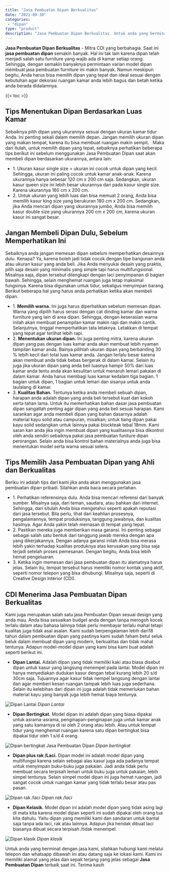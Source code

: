 ```yaml
---
title: "Jasa Pembuatan Dipan Berkualitas"
date: "2021-09-30"
categories:
 - "dipan"
type: "product"
description: "Jasa Pembuatan Dipan Berkualitas. Untuk anda yang berminat dengan jasa kami, silahkan hubungi kami melalui telepon dan whatsapp dibawah ini atau datang saja..."
---
```


**Jasa Pembuatan Dipan Berkualitas** - Mitra CDI yang berbahagia. Saat ini **jasa pembuatan dipan** semakin banyak. Hal ini tak lain karena dipan telah menjadi salah satu furniture yang wajib ada di kamar setiap orang. Sehingga, dengan semakin banyaknya permintaan varian model dipan membuat jasa pembuatan furniture ini makin banyak. Namun meskipun begitu, Anda harus bisa memilih dipan yang tepat dan ideal sesuai dengan kebutuhan agar dekorasi ruangan kamar anda lebih bagus dan betah ketika anda berada didalamnya.

{{< toc >}}

 ## Tips Menentukan Dipan Berdasarkan Luas Kamar

Sebaiknya pilih dipan yang ukurannya sesuai dengan ukuran kamar tidur Anda. Ini penting sekali dalam memilih depan. Jangan memilih ukuran dipan yang makan tempat, karena itu bisa membuat ruangan makin sempit.   Maka dari itulah, untuk memilih dipan yang tepat, sebaiknya perhatikan beberapa tips berikut ini sebelum menggunakan Jasa Pembuatan Dipan saat akan membeli dipan berdasarkan ukurannya, antara lain:

- 1\. Ukuran kasur single size = ukuran ini cocok untuk dipan yang kecil. Sehingga, ukuran ini paling cocok untuk kamar anak-anak. Karena ukurannya hanya sebesar 120 cm x 200 cm saja. Sedangkan, ukuran kasur queen size ini lebih besar ukurannya dari pada kasur single size. Karena ukurannya 160 cm x 200 cm.
- 2\. Untuk ukuran yang lebih luas dan bisa memuat 2 orang, Anda bisa memilih kasur king size yang berukuran 180 cm x 200 cm. Sedangkan, jika Anda mencari dipan yang ukurannya jumbo, Anda bisa memilih kasur double size yang ukurannya 200 cm x 200 cm, karena ukuran kasur ini sangat besar.

 ## Jangan Membeli Dipan Dulu, Sebelum Memperhatikan Ini

Sebaiknya anda jangan memesan dipan sebelum memperhatikan desainnya dulu. Kenapa? Ya, karena boleh jadi tidak cocok dengan tipe bangunan anda atau ukuran kasur yang anda beli. Jika Anda menyukai desain yang praktis, pilih saja desain yang minimalis yang simple tapi harus multifungsional. Misalnya saja, dipan tersebut dilengkapi dengan laci penyimpanan di bagian bawah. Sehingga, selain menghemat ruangan juga tetap maksimal fungsinya. Karena bisa digunakan untuk tidur, sekaligus menyimpan barang. Berikut beberapa hal yang harus anda perhatikan ketika akan membeli dipan.
- 1\. **Memilih warna.** Ini juga harus diperhatikan sebelum memesan dipan. Warna yang dipilih harus serasi dengan cat dinding kamar dan warna furniture yang lain di area dipan. Sehingga, dengan keserasian warna inilah akan membuat penampilan kamar makin rapi dan makin cantik. Selanjutnya, tinggal memperhatikan tata letaknya. Letakkan di tempat yang tepat agar terlihat lebih rapi.
- 2\. **Menentukan ukuran dipan.** Ini juga penting mitra, karena ukuran dipan yang pas dengan luas kamar anda akan membuat lebih nyaman tampilan kamar anda. Bainya pilihlah ukuran dipan yang berbanding 30 % lebih kecil dari total luas kamar anda. Jangan terlalu besar karena akan membuat anda tidak bebas bergerak di dalam kamar. Selain itu juga jika ukuran dipan yang anda beli luasnya hampir 50% dari luas kamar anda tentu anda akan kesulitan untuk menaruh lemari pakaian di dalam kamar. Anda harus membagi luas kamar kedalam tiga bagian. 1 bagian untuk dipan, 1 bagian untuk lemari dan sisanya untuk anda laulalang di kamar.
- 3\. **Kualitas Bahan.** Tentunya ketika anda membeli sebuah dipan, harapan anda adalah dipan yang anda beli tersebut kuat dan kokoh serta tahan lama. Untuk itu memerhatikan bahan dasar jasa pembuatan dipan sangatlah penting agar dipan yang anda beli sesuai harapan. Kami sarankan agar anda membeli dipan yang bahan dasarnya adalah material kayu solid atau campuran, misalkan; untuk tiang dipan pakai kayu solid sedangkan untuk lainnya pakai blockteak tebal 18mm. Kami saran kan anda jika ingin membuat dipan yang kualitasnya bisa dikontrol oleh anda sendiri sebaiknya pakai jasa pembuatan funiture dipan perorangan. Selain anda bisa kontrol bahan materialnya anda juga bisa menentukan model serta warna sesuai selera.

 ## Tips Memilih Jasa Pembuatan Dipan yang Ahli dan Berkualitas

Beriku ini adalah tips dari kami jika anda akan menggunakan jasa pembuatan dipan pribadi. Silahkan anda baca secara perlahan.
- 1\. Perhatikan referensinya dulu. Anda bisa mencari referensi dari banyak sumber. Misalnya saja, dari teman, saudara, atau bahkan dari internet. Sehingga, dari situlah Anda bisa mengetahui seperti apakah reputasi dari jasa tersebut. Bila perlu, lihat dari keahlian prosesnya, pengalamannya, tempat produksinya, tanggung jawabnya, dan kualitas hasilnya. Agar Anda yakin telah memasan di tempat yang tepat.
- 2\. Pastikan mereka juga memberikan masa garansi. Ini penting sebagai sebagai salah satu bentuk dari tanggung jawab mereka dengan apa yang dikerjakannya. Dengan adanya garansi inilah Anda bisa merasa lebih yakin terhadap kualitas produknya atas kerusakan yang bisa saja terjadi setelah proses pemesanan. Dengan begitu, Anda bisa lebih hemat pengeluaran.
- 3\. Ketika ingin memesan dari jasa pembuatan dipan itu alamatnya harus jelas. Selain itu, tempat tersebut harus memiliki nomor kontak yang aktif, seperti nomor telepon yang bisa dihubungi. Misalnya saja, seperti di Creative Design Interior (CDI).

 ## CDI Menerima Jasa Pembuatan Dipan Berkualitas

Kami juga merupakan salah satu jasa Pembuatan Dipan sesuai design yang anda mau. Anda bisa sesuaikan budget anda dengan tanpa merogoh kocek terlalu dalam atau bahasa lainnya tidak perlu membayar terlalu mahal tetapi kualitas juga tidak asal asalan. Kami sudah berpengalaman lebih dari18 tahun dalam pembuatan dipan yang pastinya kami sudah faham betul seluk beluk dalam membuat dipan yang modern, berkualitas dan tidak mahal tentunya. Adapun model-model dipan yang kami bisa kami buat adalah seperti berikut ini.

- **Dipan Lantai.** Adalah dipan yang tidak memiliki kaki atau biasa disebut dipan untuk kasur yang langsung menempel pada lantai. Model dipan ini hanya menyediakan dudukan kasur dengan tebal kurang lebih 20 s/d 30cm saja. Tujuannya agar kasur tidak nempel langsung dengan lantai dan agar memberi kesan ruangan tampak lebih luas juga sederhana. Selain itu kelebihan dari dipan ini juga adalah tidak memerlukan bahan material kayu yang banyak juga lebih hemat biaya tentunya.

![Dipan Lantai](/images/product/dipan-lantai.jpg)
*Dipan Lantai*

- **Dipan Bertingkat.** Model dipan ini adalah dipan yang biasa dipakai untuk asrama-asrama, penginapan-penginapan juga untuk kamar anak yang satu kamarnya di isi oleh 2 orang atau lebih. Atau untuk tempat tidur yang menghemat ruangan karena satu dipan bertingkat bisa dipakai tidur oleh 1 s/d 4 orang.

![Dipan bertingkat Jasa Pembuatan Dipan](/images/product/dipan-bertingkat.jpg)
*Dipan bertingkat*

- **Dipan plus rak /Laci.** Dipan model ini adalah model dipan yang multifungsi karena selain sebagai alas kasur juga ada padanya tempat untuk menyimpan buku-buku juga pakaian. Jadi anda tidak perlu membuat secara terpisah lemari untuk buku juga untuk pakaian, lebih simpel tentunya. Selain simpel model dipan ini juga hemat ruangan, jadi sangat cocok untuk ruangan kamar yang tidak terlalu besar atau pas pasan.

![Dipan rak /laci](/images/product/dipan-rak-laci.jpg)
*Dipan rak /laci*

- **Dipan Kelasik.** Model dipan ini adalah model dipan yang tidak asing lagi di mata kita karena model dipan seperti ini sudah dipakai oleh orang tua kita dahulu. Yaitu dipan yang memiliki kami dan sandaran untuk bantal saja tanpa ada laci, rak atau lainnya. Adapun jika hendak dibuat laci biasanya dibuat secara terpisah /tidak menempel.

![Dipan klasik](/images/product/dipan-klasik.jpg)
*Dipan klasik*

Untuk anda yang berminat dengan jasa kami, silahkan hubungi kami melalui telepon dan whatsapp dibawah ini atau datang saja ke lokasi kami. Kami ini memiliki alamat yang jelas dan sepak terjang yang jelas sebagai **Jasa Pembuatan Dipan** terbaik saat ini. Terima kasih

